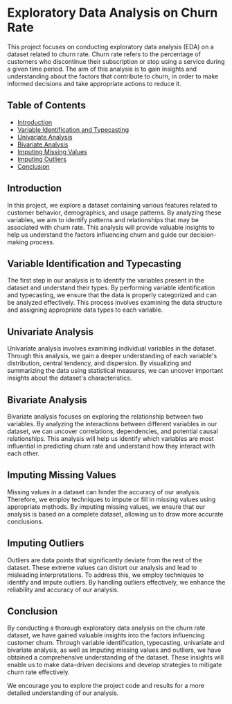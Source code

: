 # Exploratory Data Analysis on Churn Rate

This project focuses on conducting exploratory data analysis (EDA) on a dataset related to churn rate. Churn rate refers to the percentage of customers who discontinue their subscription or stop using a service during a given time period. The aim of this analysis is to gain insights and understanding about the factors that contribute to churn, in order to make informed decisions and take appropriate actions to reduce it.

## Table of Contents

- [Introduction](#introduction)
- [Variable Identification and Typecasting](#variable-identification-and-typecasting)
- [Univariate Analysis](#univariate-analysis)
- [Bivariate Analysis](#bivariate-analysis)
- [Imputing Missing Values](#imputing-missing-values)
- [Imputing Outliers](#imputing-outliers)
- [Conclusion](#conclusion)

## Introduction

In this project, we explore a dataset containing various features related to customer behavior, demographics, and usage patterns. By analyzing these variables, we aim to identify patterns and relationships that may be associated with churn rate. This analysis will provide valuable insights to help us understand the factors influencing churn and guide our decision-making process.

## Variable Identification and Typecasting

The first step in our analysis is to identify the variables present in the dataset and understand their types. By performing variable identification and typecasting, we ensure that the data is properly categorized and can be analyzed effectively. This process involves examining the data structure and assigning appropriate data types to each variable.

## Univariate Analysis

Univariate analysis involves examining individual variables in the dataset. Through this analysis, we gain a deeper understanding of each variable's distribution, central tendency, and dispersion. By visualizing and summarizing the data using statistical measures, we can uncover important insights about the dataset's characteristics.

## Bivariate Analysis

Bivariate analysis focuses on exploring the relationship between two variables. By analyzing the interactions between different variables in our dataset, we can uncover correlations, dependencies, and potential causal relationships. This analysis will help us identify which variables are most influential in predicting churn rate and understand how they interact with each other.

## Imputing Missing Values

Missing values in a dataset can hinder the accuracy of our analysis. Therefore, we employ techniques to impute or fill in missing values using appropriate methods. By imputing missing values, we ensure that our analysis is based on a complete dataset, allowing us to draw more accurate conclusions.

## Imputing Outliers

Outliers are data points that significantly deviate from the rest of the dataset. These extreme values can distort our analysis and lead to misleading interpretations. To address this, we employ techniques to identify and impute outliers. By handling outliers effectively, we enhance the reliability and accuracy of our analysis.

## Conclusion

By conducting a thorough exploratory data analysis on the churn rate dataset, we have gained valuable insights into the factors influencing customer churn. Through variable identification, typecasting, univariate and bivariate analysis, as well as imputing missing values and outliers, we have obtained a comprehensive understanding of the dataset. These insights will enable us to make data-driven decisions and develop strategies to mitigate churn rate effectively.

We encourage you to explore the project code and results for a more detailed understanding of our analysis.
